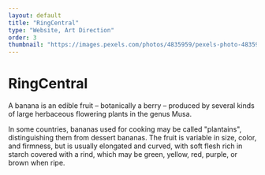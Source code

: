 ```yaml
---
layout: default
title: "RingCentral"
type: "Website, Art Direction"
order: 3
thumbnail: "https://images.pexels.com/photos/4835959/pexels-photo-4835959.jpeg?auto=compress&cs=tinysrgb&dpr=2&h=750&w=1260"
---
```

# RingCentral

A banana is an edible fruit – botanically a berry – produced by several kinds
of large herbaceous flowering plants in the genus Musa.

In some countries, bananas used for cooking may be called "plantains",
distinguishing them from dessert bananas. The fruit is variable in size, color,
and firmness, but is usually elongated and curved, with soft flesh rich in
starch covered with a rind, which may be green, yellow, red, purple, or brown
when ripe.